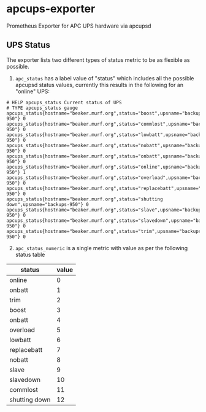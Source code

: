 # apcups-exporter
Prometheus Exporter for APC UPS hardware via apcupsd

## UPS Status

The exporter lists two different types of status metric to be as flexible as possible.

1. `apc_status` has a label value of "status" which includes all the possible apcupsd status values, currently this results in the following for an "online" UPS:

```
# HELP apcups_status Current status of UPS
# TYPE apcups_status gauge
apcups_status{hostname="beaker.murf.org",status="boost",upsname="backups-950"} 0
apcups_status{hostname="beaker.murf.org",status="commlost",upsname="backups-950"} 0
apcups_status{hostname="beaker.murf.org",status="lowbatt",upsname="backups-950"} 0
apcups_status{hostname="beaker.murf.org",status="nobatt",upsname="backups-950"} 0
apcups_status{hostname="beaker.murf.org",status="onbatt",upsname="backups-950"} 0
apcups_status{hostname="beaker.murf.org",status="online",upsname="backups-950"} 1
apcups_status{hostname="beaker.murf.org",status="overload",upsname="backups-950"} 0
apcups_status{hostname="beaker.murf.org",status="replacebatt",upsname="backups-950"} 0
apcups_status{hostname="beaker.murf.org",status="shutting down",upsname="backups-950"} 0
apcups_status{hostname="beaker.murf.org",status="slave",upsname="backups-950"} 0
apcups_status{hostname="beaker.murf.org",status="slavedown",upsname="backups-950"} 0
apcups_status{hostname="beaker.murf.org",status="trim",upsname="backups-950"} 0
```

2. `apc_status_numeric` is a single metric with value as per the following status table

| status        | value |
|---------------|-------|
| online        | 0     |
| onbatt        | 1     |
| trim          | 2     |
| boost         | 3     |
| onbatt        | 4     |
| overload      | 5     |
| lowbatt       | 6     |
| replacebatt   | 7     |
| nobatt        | 8     |
| slave         | 9     |
| slavedown     | 10    |
| commlost      | 11    |
| shutting down | 12    |


